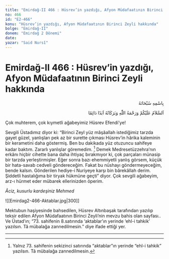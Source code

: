 ```yaml
---
title: "Emirdağ-II 466 : Hüsrev’in yazdığı, Afyon Müdafaatının Birinci Zeyli hakkında"
no: 466
id: "E2-466"
konu: "Hüsrev’in yazdığı, Afyon Müdafaatının Birinci Zeyli hakkında"
bolge: "Emirdağ-II"
donem: "Emirdağ 2 Dönemi"
date: 
yazar: "Said Nursî"
---
```


# Emirdağ-II 466 : Hüsrev’in yazdığı, Afyon Müdafaatının Birinci Zeyli hakkında

<p class="arabic" dir="rtl" title="Meal: “Her türlü noksan sıfatlardan yüce olan Allah’ın adıyla.”">بِاسْمِهِ سُبْحَانَهُ</p>

<p class="arabic" dir="rtl" title="Meal: “Allah’ın selâmı, rahmeti ve bereketleri, ebedî ve dâimî olarak üzerinize olsun.”">اَلسَّلاَمُ عَلَيْكُمْ وَرَحْمَةُ اللّٰهِ وَبَرَكَاتُهُ اَبَدًا دَائِمًا</p>

Çok muhterem, çok kıymetli ağabeyimiz Hüsrev Efendi’ye!

Sevgili Üstadımız diyor ki: “Birinci Zeyl yüz mâşâallah istediğimiz tarzda gayet güzel, yanlışları pek az bir surette çıkması Hüsrev’in hârika kaleminin bir kerametini daha göstermiş. Ben bu dakikada yüz otuzuncu sahifeye kadar baktım. Zararlı yanlışlar göremedim. [^1] Demek Medresetüzzehra’nın erkânı hiçbir cihette bana daha ihtiyaç bırakmıyor ki, çok parçaları münasip bir tarzda yerleştirmişler. Eğer sonra bazı ehemmiyetli yanlış görsem, küçük bir hata-savab cedveli göndereceğim. Fakat bu nüshayı göndermeyeceğim, bende kalsın. Gönderilen hediye-i Nuriyeye karşı bin bârekâllah derim. Şiddetli hastalığıma bir tiryak hükmüne geçti” diyor. Çok sevgili ağabeyim, arz-ı hürmet eder mübarek ellerinizden öperim.

*Âciz, kusurlu kardeşiniz*
*Mehmed*

![[Emirdag2-466-Aktablar.jpg|300]]


Mektubun haşiyesinde bahsedilen, Hüsrev Altınbaşak tarafından yazılıp teksir edilen Afyon Müdafaatının Birinci Zeyli’nin mevzu bahis olan sayfası.. Ve Üstad’ın; “73. sahifenin 8.satırında ‘aktablar’ın yerinde ‘ehl-i tahkik’ yazılsın. Tâ mübalağa zannedilmesin.” diye ifade ettiği yer.

***
[^1]: Yalnız 73. sahifenin sekizinci satırında “aktablar”ın yerinde “ehl-i tahkik” yazılsın. Tâ mübalağa zannedilmesin.
